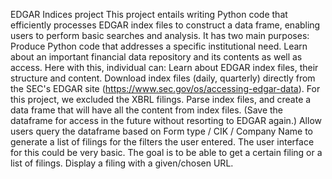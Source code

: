 EDGAR Indices project
This project entails writing Python code that efficiently processes EDGAR index files to construct a data frame, enabling users to perform basic searches and analysis.
It has two main purposes:
  Produce Python code that addresses a specific institutional need.
  Learn about an important financial data repository and its contents as well as access.
Here with this, individual can:
  Learn about EDGAR index files, their structure and content.
  Download index files (daily, quarterly) directly from the SEC's EDGAR site (https://www.sec.gov/os/accessing-edgar-data). 
  For this project, we excluded the XBRL filings.
  Parse index files, and create a data frame that will have all the content from index files. (Save the dataframe for access in the future without resorting to EDGAR again.)
  Allow users query the dataframe based on Form type / CIK / Company Name to generate a list of filings for the filters the user entered.
  The user interface for this could be very basic.
  The goal is to be able to get a certain filing or a list of filings.
  Display a filing with a given/chosen URL.
